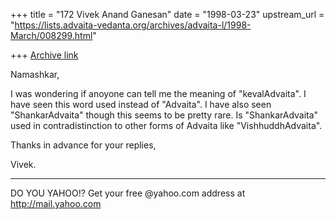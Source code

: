 +++
title = "172 Vivek Anand Ganesan"
date = "1998-03-23"
upstream_url = "https://lists.advaita-vedanta.org/archives/advaita-l/1998-March/008299.html"

+++
[Archive link](https://lists.advaita-vedanta.org/archives/advaita-l/1998-March/008299.html)

Namashkar,

   I was wondering if anoyone can tell me the meaning of
"kevalAdvaita".  I have seen this word used instead of "Advaita".  I
have also seen "ShankarAdvaita" though  this seems to be pretty rare.
Is "ShankarAdvaita" used in contradistinction to other forms of
Advaita like "VishhuddhAdvaita".

Thanks in advance for your replies,

Vivek.




_________________________________________________________
DO YOU YAHOO!?
Get your free @yahoo.com address at http://mail.yahoo.com

